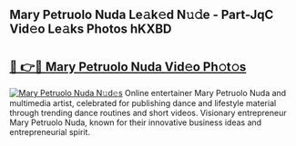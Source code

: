 ## Mary Petruolo Nuda Le𝚊k𝚎d N𝚞𝚍e - Part-JqC Vid𝚎o Le𝚊ks Photos hKXBD

# <h2><a href="http://fbf0nhd.evod.top/?m=Mary+Petruolo+Nuda">🔗 👉🔴 Mary Petruolo Nuda Vid𝚎o Ph𝚘t𝚘s</a></h2>

[![Mary Petruolo Nuda N𝚞d𝚎s](https://i.imgur.com/8V9OHl7.gif)](http://fbf0nhd.evod.top/?m=Mary+Petruolo+Nuda)
Online entertainer Mary Petruolo Nuda and multimedia artist, celebrated for publishing dance and lifestyle material through trending dance routines and short videos. Visionary entrepreneur Mary Petruolo Nuda, known for their innovative business ideas and entrepreneurial spirit. 
